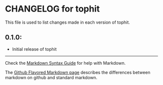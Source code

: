 # CHANGELOG for tophit

This file is used to list changes made in each version of tophit.

## 0.1.0:

* Initial release of tophit

- - -
Check the [Markdown Syntax Guide](http://daringfireball.net/projects/markdown/syntax) for help with Markdown.

The [Github Flavored Markdown page](http://github.github.com/github-flavored-markdown/) describes the differences between markdown on github and standard markdown.
